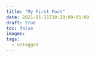 ```yaml
---
title: "My First Post"
date: 2021-01-21T10:20:09-05:00
draft: true
toc: false
images:
tags: 
  - untagged
---
```


